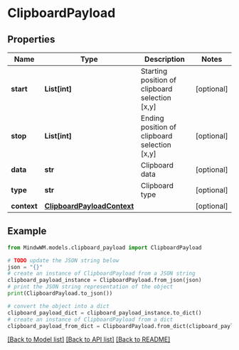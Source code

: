 # ClipboardPayload


## Properties

Name | Type | Description | Notes
------------ | ------------- | ------------- | -------------
**start** | **List[int]** | Starting position of clipboard selection [x,y] | [optional] 
**stop** | **List[int]** | Ending position of clipboard selection [x,y] | [optional] 
**data** | **str** | Clipboard data | [optional] 
**type** | **str** | Clipboard type | [optional] 
**context** | [**ClipboardPayloadContext**](ClipboardPayloadContext.md) |  | [optional] 

## Example

```python
from MindwWM.models.clipboard_payload import ClipboardPayload

# TODO update the JSON string below
json = "{}"
# create an instance of ClipboardPayload from a JSON string
clipboard_payload_instance = ClipboardPayload.from_json(json)
# print the JSON string representation of the object
print(ClipboardPayload.to_json())

# convert the object into a dict
clipboard_payload_dict = clipboard_payload_instance.to_dict()
# create an instance of ClipboardPayload from a dict
clipboard_payload_from_dict = ClipboardPayload.from_dict(clipboard_payload_dict)
```
[[Back to Model list]](../README.md#documentation-for-models) [[Back to API list]](../README.md#documentation-for-api-endpoints) [[Back to README]](../README.md)


